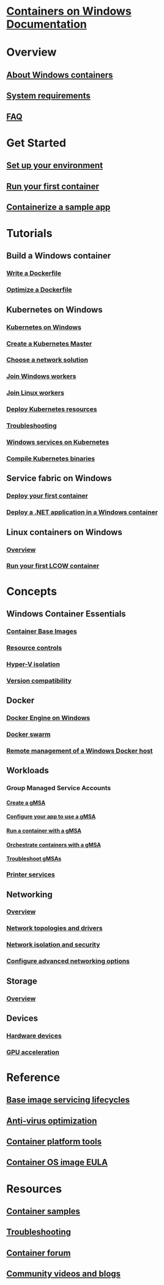 # [Containers on Windows Documentation](index.md) 

# Overview
## [About Windows containers](about/index.md)
## [System requirements](deploy-containers/system-requirements.md)
## [FAQ](about/faq.md)

# Get Started
## [Set up your environment](quick-start/set-up-environment.md)
## [Run your first container](quick-start/run-your-first-container.md)
## [Containerize a sample app](quick-start/building-sample-app.md)

# Tutorials
## Build a Windows container
### [Write a Dockerfile](manage-docker/manage-windows-dockerfile.md)
### [Optimize a Dockerfile](manage-docker/optimize-windows-dockerfile.md)
## Kubernetes on Windows
### [Kubernetes on Windows](kubernetes/getting-started-kubernetes-windows.md)
### [Create a Kubernetes Master](kubernetes/creating-a-linux-master.md)
### [Choose a network solution](kubernetes/network-topologies.md)
### [Join Windows workers](kubernetes/joining-windows-workers.md)
### [Join Linux workers](kubernetes/joining-linux-workers.md)
### [Deploy Kubernetes resources](kubernetes/deploying-resources.md)
### [Troubleshooting](kubernetes/common-problems.md)
### [Windows services on Kubernetes](kubernetes/kube-windows-services.md)
### [Compile Kubernetes binaries](kubernetes/compiling-kubernetes-binaries.md)
## Service fabric on Windows
### [Deploy your first container](/azure/service-fabric/service-fabric-quickstart-containers)
### [Deploy a .NET application in a Windows container](/azure/service-fabric/service-fabric-host-app-in-a-container)
## Linux containers on Windows
### [Overview](deploy-containers/linux-containers.md)
### [Run your first LCOW container](quick-start/quick-start-windows-10-linux.md)

# Concepts
## Windows Container Essentials
### [Container Base Images](manage-containers/container-base-images.md)
### [Resource controls](manage-containers/resource-controls.md)
### [Hyper-V isolation](manage-containers/hyperv-container.md)
### [Version compatibility](deploy-containers/version-compatibility.md)
## Docker
### [Docker Engine on Windows](manage-docker/configure-docker-daemon.md)
### [Docker swarm](manage-containers/swarm-mode.md)
### [Remote management of a Windows Docker host](management/manage_remotehost.md)
## Workloads
### Group Managed Service Accounts
#### [Create a gMSA](manage-containers/manage-serviceaccounts.md)
#### [Configure your app to use a gMSA](manage-containers/gmsa-configure-app.md)
#### [Run a container with a gMSA](manage-containers/gmsa-run-container.md)
#### [Orchestrate containers with a gMSA](manage-containers/gmsa-orchestrate-containers.md)
#### [Troubleshoot gMSAs](manage-containers/gmsa-troubleshooting.md)
### [Printer services](deploy-containers/print-spooler.md)
## Networking
### [Overview](container-networking/architecture.md)
### [Network topologies and drivers](container-networking/network-drivers-topologies.md)
### [Network isolation and security](container-networking/network-isolation-security.md)
### [Configure advanced networking options](container-networking/advanced.md)
## Storage
### [Overview](manage-containers/container-storage.md)
## Devices
### [Hardware devices](deploy-containers/hardware-devices-in-containers.md)
### [GPU acceleration](deploy-containers/gpu-acceleration.md)

# Reference
## [Base image servicing lifecycles](deploy-containers/base-image-lifecycle.md)
## [Anti-virus optimization](https://docs.microsoft.com/windows-hardware/drivers/ifs/anti-virus-optimization-for-windows-containers)
## [Container platform tools](deploy-containers/containerd.md)
## [Container OS image EULA](Images_EULA.md)

# Resources
## [Container samples](samples.md)
## [Troubleshooting](troubleshooting.md)
## [Container forum](https://social.msdn.microsoft.com/Forums/home?forum=windowscontainers)
## [Community videos and blogs](communitylinks.md)